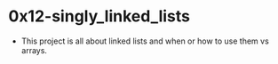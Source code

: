 # 0x12-singly_linked_lists
- This project is all about linked lists and when or how
to use them vs arrays.
